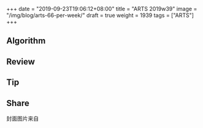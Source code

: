 +++
date = "2019-09-23T19:06:12+08:00"
title = "ARTS 2019w39"
image = "/img/blog/arts-66-per-week/"
draft = true
weight = 1939
tags = ["ARTS"]
+++


<!--more-->

## Algorithm

## Review


## Tip

## Share


封面图片来自 []() <a href="h"><i class="fa fa-dribbble" aria-hidden="true"></i> </a>